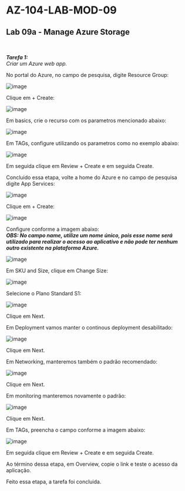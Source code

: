 # AZ-104-LAB-MOD-09

 <h2>Lab 09a - Manage Azure Storage</h2> <br>

 ***Tarefa 1:***  
    *Criar um Azure web app.*

No portal do Azure, no campo de pesquisa, digite Resource Group: 

![image](https://user-images.githubusercontent.com/107069287/196706423-acc4b500-346a-4d05-8abf-0e2d54b7f3ed.png)

Clique em + Create: 

![image](https://user-images.githubusercontent.com/107069287/196706684-8e8d3068-1667-436e-8ea6-77ab8efc638a.png)

Em basics, crie o recurso com os parametros mencionado abaixo: 

![image](https://user-images.githubusercontent.com/107069287/196706957-09263d9c-92e5-4299-b940-634f13704f6b.png)

Em TAGs, configure utilizando os parametros como no exemplo abaixo: 

![image](https://user-images.githubusercontent.com/107069287/196707827-bd2adf2e-03f5-47ce-9ef6-8fe31c0e53c2.png)

Em seguida clique em Review + Create e em seguida Create. 

Concluido essa etapa, volte a home do Azure e no campo de pesquisa digite App Services: 

![image](https://user-images.githubusercontent.com/107069287/196708786-ca866d63-871f-4d0e-8daf-05b71c6640f7.png)

Clique em + Create: 

![image](https://user-images.githubusercontent.com/107069287/196710214-5e74817d-7620-421b-a7f8-0d4a256b7702.png)

Configure conforme a imagem abaixo: <br>
***OBS: No campo name, utilize um nome único, pois esse nome será utilizado para realizar o acesso ao aplicativo e não pode ter nenhum outro existente na plataforma Azure.***

![image](https://user-images.githubusercontent.com/107069287/196710895-a0cbdfde-ee9d-4db4-b96a-fac179e0a0e3.png)

Em SKU and Size, clique em Change Size: 

![image](https://user-images.githubusercontent.com/107069287/196712188-cf4d4d58-012b-41ff-9a49-74205ab90b64.png)

Selecione o Plano Standard S1: 

![image](https://user-images.githubusercontent.com/107069287/196714120-7028ee20-2463-4b3d-b966-241c8ffef229.png)

Clique em Next. 

Em Deployment vamos manter o continous deployment desabilitado: 

![image](https://user-images.githubusercontent.com/107069287/196714507-620903ec-b6fb-4fef-acd9-1f19c224bcfd.png)

Clique em Next. 

Em Networking, manteremos também o padrão recomendado: 

![image](https://user-images.githubusercontent.com/107069287/196715217-ffce6d87-549f-4124-826f-c9f9666cb029.png)

Clique em Next. 

Em monitoring manteremos novamente o padrão: 

![image](https://user-images.githubusercontent.com/107069287/196715500-66d8c0b1-9014-49d9-a84a-8abdef96deb0.png)

Clique em Next. 

Em TAGs, preencha o campo conforme a imagem abaixo: 

![image](https://user-images.githubusercontent.com/107069287/196716408-dbcab523-784e-4a1e-89e5-d4b00f69d0d7.png)

Em seguida clique em Review + Create e em seguida Create. 

Ao término dessa etapa, em Overview, copie o link e teste o acesso da aplicação. 

Feito essa etapa, a tarefa foi concluida. 
